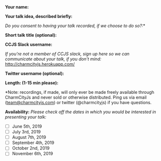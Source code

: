 **Your name:** 

**Your talk idea, described briefly:** 

**Do you consent to having your talk recorded*, if we choose to do so?:** 

**Short talk title (optional):** 

**CCJS Slack username:**

_If you're not a member of CCJS slack, sign up here so we can communicate about your talk, if you don't mind:_ http://charmcityjs.herokuapp.com/

**Twitter username (optional):** 

**Length: (1-15 min please):** 

\*Note: recordings, if made, will only ever be made freely available through CharmCityJs and never sold or otherwise distributed. Ping us via email (team@charmcityjs.com) or twitter (@charmcityjs) if you have questions.

**Availability:**
_Please check off the dates in which you would be interested in presenting your talk:_

- [ ] June 5th, 2019
- [ ] July 3rd, 2019
- [ ] August 7th, 2019
- [ ] September 4th, 2019
- [ ] October 2nd, 2019
- [ ] November 6th, 2019
